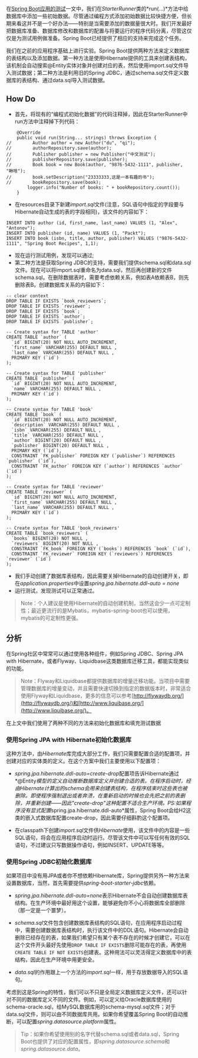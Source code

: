 在[Spring Boot应用的测试](test-mockito.md)一文中，我们在*StarterRunner*类的*run(...)*方法中给数据库中添加一些初始数据。尽管通过编程方式添加初始数据比较快捷方便，但长期来看这并不是一个好办法——特别是当需要添加的数据量很大时。我们开发最好把数据库准备、数据库修改和数据库的配置与将要运行的程序代码分离，尽管这仅仅是为测试用例做准备。Spring Boot已经提供了相应的支持来完成这个任务。

我们在之前的应用程序基础上进行实验。Spring Boot提供两种方法来定义数据库的表结构以及添加数据。第一种方法是使用Hibernate提供的工具来创建表结构，该机制会自动搜索@Entity实体对象并创建对应的表，然后使用import.sql文件导入测试数据；第二种方法是利用旧的Spring JDBC，通过schema.sql文件定义数据库的表结构、通过data.sql导入测试数据。

## How Do
- 首先，将现有的“编程式初始化数据”的代码注释掉，因此在StarterRunner中run方法中注释掉下列代码：

```
    @Override
    public void run(String... strings) throws Exception {
//        Author author = new Author("du", "qi");
//        authorRepository.save(author);
//        Publisher publisher = new Publisher("中文测试");
//        publisherRepository.save(publisher);
//        Book book = new Book(author, "9876-5432-1111", publisher, "瞅啥");
//        book.setDescription("23333333,这是一本有趣的书");
//        bookRepository.save(book);
        logger.info("Number of books: " + bookRepository.count());
    }
```
- 在resources目录下新建*import.sql*文件(注意，SQL语句中指定的字段要与Hibernate自动生成的表的字段相同)，该文件的内容如下：

```
INSERT INTO author (id, first_name, last_name) VALUES (1, "Alex", "Antonov");
INSERT INTO publisher (id, name) VALUES (1, "Packt");
INSERT INTO book (isbn, title, author, publisher) VALUES ("9876-5432-1111", "Spring Boot Recipes", 1,1);
```
- 现在运行测试用例，发现可以通过;
- 第二种方法是获取Spring JDBC的支持，需要我们提供schema.sql和data.sql文件。现在可以将import.sql重命名为data.sql，然后再创建新的文件schema.sql。在删除数据表时，需要考虑依赖关系，例如表A依赖表B，则先删除表B。创建数据库关系的内容如下：

```
-- clear context
DROP TABLE IF EXISTS `book_reviewers`;
DROP TABLE IF EXISTS `reviewer`;
DROP TABLE IF EXISTS `book`;
DROP TABLE IF EXISTS `author`;
DROP TABLE IF EXISTS `publisher`;

-- Create syntax for TABLE 'author'
CREATE TABLE `author` (
  `id` BIGINT(20) NOT NULL AUTO_INCREMENT,
  `first_name` VARCHAR(255) DEFAULT NULL ,
  `last_name` VARCHAR(255) DEFAULT NULL ,
  PRIMARY KEY (`id`)
);

-- Create syntax for TABLE 'publisher'
CREATE TABLE `publisher` (
  `id` BIGINT(20) NOT NULL AUTO_INCREMENT,
  `name` VARCHAR(255) DEFAULT NULL ,
  PRIMARY KEY (`id`)
);

-- Create syntax for TABLE 'book'
CREATE TABLE `book` (
  `id` BIGINT(20) NOT NULL AUTO_INCREMENT,
  `description` VARCHAR(255) DEFAULT NULL ,
  `isbn` VARCHAR(255) DEFAULT NULL ,
  `title` VARCHAR(255) DEFAULT NULL ,
  `author` BIGINT(20) DEFAULT NULL ,
  `publisher` BIGINT(20) DEFAULT NULL ,
  PRIMARY KEY (`id`),
  CONSTRAINT `FK_publisher` FOREIGN KEY (`publisher`) REFERENCES `publisher` (`id`),
  CONSTRAINT `FK_author` FOREIGN KEY (`author`) REFERENCES `author` (`id`)
);

-- Create syntax for TABLE 'reviewer'
CREATE TABLE `reviewer` (
  `id` BIGINT(20) NOT NULL AUTO_INCREMENT,
  `first_name` VARCHAR(255) DEFAULT NULL ,
  `last_name` VARCHAR(255) DEFAULT NULL ,
  PRIMARY KEY (`id`)
);

-- Create syntax for TABLE 'book_reviewers'
CREATE TABLE `book_reviewers` (
  `books` BIGINT(20) NOT NULL ,
  `reviewers` BIGINT(20) NOT NULL ,
  CONSTRAINT `FK_book` FOREIGN KEY (`books`) REFERENCES `book` (`id`),
  CONSTRAINT `FK_reviewer` FOREIGN KEY (`reviewers`) REFERENCES `reviewer` (`id`)
);
```
- 我们手动创建了数据库表结构，因此需要关掉Hibernate的自动创建开关，即在*application.properties*中设置*spring.jpa.hibernate.ddl-auto = none*
- 运行测试，发现测试可以正常通过。

> Note：个人建议是使用Hibernate的自动创建机制，当然这会少一点可定制性；最近更流行的是Mybatis，mybatis-spring-boot也可以使用，mybatis的可定制性更强。

## 分析
在Spring社区中常常可以通过使用各种组件，例如Spring JDBC、Spring JPA with Hibernate，或者Flyway、Liquidbase这类数据库迁移工具，都能实现类似的功能。

> Note：Flyway和Liquidbase都提供数据库的增量迁移功能。当项目中需要管理数据库的增量变动，并且需要快速切换到指定的数据版本时，非常适合使用Flyway和Liquidbase，更多的信息可以参考[http://flywaydb.org/](http://flywaydb.org/)和[http://www.liquibase.org/](http://www.liquibase.org/)。

在上文中我们使用了两种不同的方法来初始化数据库和填充测试数据

### 使用Spring JPA with Hibernate初始化数据库
这种方法中，由*Hibernate*库完成大部分工作，我们只需要配置合适的配置项，并创建对应的实体类的定义。在这个方案中我们主要使用以下配置项：
- *spring.jpa.hibernate.ddl-auto=create-drop*配置项告诉Hibernate通过*@Entity*模型的定义自动推断数据库定义并创建合适的表。在程序启动时，经由Hibernate计算出的schema会用来创建表结构，在程序结束时这些表也被删除。即使程序强制退出或者奔溃，在重新启动的时候也会先把之前的表删除，并重新创建——因此"create-drop"这种配置不适合生产环境。PS:如果程序没有显式配置*spring.jpa.hibernate.ddl-auto*属性，Spring Boot会给H2这类的嵌入式数据库配置create-drop，因此需要仔细斟酌这个配置项。

- 在classpath下创建*import.sql*文件供*Hibernate*使用，该文件中的内容是一些SQL语句，将会在应用程序启动时运行。尽管该文件中可以写任何有效的SQL语句，不过建议只写数据操作语句，例如INSERT、UPDATE等等。

### 使用Spring JDBC初始化数据库
如果项目中没有用JPA或者你不想依赖Hibernate库，Spring提供另外一种方法来设置数据库，当然，首先需要提供*spring-boot-starter-jdbc*依赖。

- *spring.jpa.hibernate.ddl-auto=none*表示Hibernate不会自动创建数据库表结构。在生产环境中最好用这个设置，能够避免你不小心将数据库全部删除（那一定是一个噩梦）。

- *schema.sql*文件包含创建数据库表结构的SQL语句，在应用程序启动过程中，需要创建数据库表结构时，执行该文件中的DDL语句。Hibernate会自动删除已经存在的表，如果我们希望只有某个表不存在的时候才创建它，可以在这个文件开头最好先使用`DROP TABLE IF EXISTS`删除可能存在的表，再使用`CREATE TABLE IF NOT EXISTS`创建表。这种用法可以灵活得定义数据库中的表结构，因此在生产环境中用更安全。

- *data.sql*的作用跟上一个方法的*import.sql*一样，用于存放数据导入的SQL语句。

考虑到这是Spring的特性，我们可以不只是全局定义数据库定义文件，还可以针对不同的数据库定义不同的文件。例如，可以定义给Oracle数据库使用的schema-oracle.sql，给MySQL数据库用的schema-mysql.sql文件；对于data.sql文件，则可以由不同数据库共用。如果你希望覆盖Spring Boot的自动推断，可以配置*spring.datasource.platform*属性。

>Tip：如果你希望使用别的名字代替schema.sql或者data.sql，Spring Boot也提供了对应的配置属性，即*spring.datasource.schema*和*spring.datasource.data*。
